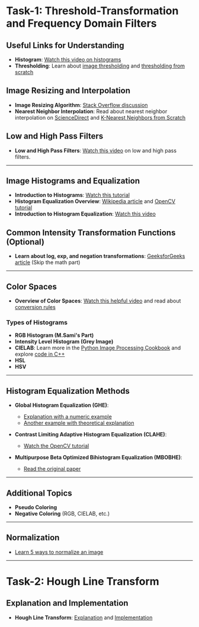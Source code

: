
# Task-1: Threshold-Transformation and Frequency Domain Filters

## Useful Links for Understanding

- **Histogram**: [Watch this video on histograms](https://www.youtube.com/watch?v=tUs7Glv7lpA)
- **Thresholding**: Learn about [image thresholding](https://encord.com/blog/image-thresholding-image-processing/) and [thresholding from scratch](https://medium.com/geekculture/image-thresholding-from-scratch-a66ae0fb6f09)
  
## Image Resizing and Interpolation

- **Image Resizing Algorithm**: [Stack Overflow discussion](https://stackoverflow.com/questions/12447549/resizing-image-algorithm-in-python)
- **Nearest Neighbor Interpolation**: Read about nearest neighbor interpolation on [ScienceDirect](https://www.sciencedirect.com/topics/engineering/nearest-neighbor-interpolation) and [K-Nearest Neighbors from Scratch](https://www.askpython.com/python/examples/k-nearest-neighbors-from-scratch)

## Low and High Pass Filters

- **Low and High Pass Filters**: [Watch this video](https://www.youtube.com/watch?v=YVBxM64kpkU) on low and high pass filters.

---

## Image Histograms and Equalization

- **Introduction to Histograms**: [Watch this tutorial](https://www.youtube.com/watch?v=2LhfSgrjdGo)
- **Histogram Equalization Overview**: [Wikipedia article](https://en.wikipedia.org/wiki/Histogram_equalization) and [OpenCV tutorial](https://docs.opencv.org/3.1.0/d5/daf/tutorial_py_histogram_equalization.html)
- **Introduction to Histogram Equalization**: [Watch this video](https://youtu.be/WuVyG4pg9xQ?si=xJRGoeJSugTsbAHB)
  
## Common Intensity Transformation Functions (Optional)

- **Learn about log, exp, and negation transformations**: [GeeksforGeeks article](https://www.geeksforgeeks.org/histogram-equalization-in-digital-image-processing/) (Skip the math part)

---

## Color Spaces

- **Overview of Color Spaces**: [Watch this helpful video](https://www.youtube.com/watch?v=gnUYoQ1pwes) and read about [conversion rules](https://docs.opencv.org/4.9.0/de/d25/imgproc_color_conversions.html#color_convert_rgb_lab)

### Types of Histograms
- **RGB Histogram (M.Sami's Part)**
- **Intensity Level Histogram (Grey Image)**
- **CIELAB**: Learn more in the [Python Image Processing Cookbook](https://subscription.packtpub.com/book/data/9781789537147/1/ch01lvl1sec03/transforming-color-space-rgb-lab) and explore [code in C++](https://web.archive.org/web/20120502065620/http://cookbooks.adobe.com/post_Useful_color_equations__RGB_to_LAB_converter-14227.html)
- **HSL**
- **HSV**

---

## Histogram Equalization Methods

- **Global Histogram Equalization (GHE)**: 
  - [Explanation with a numeric example](https://www.youtube.com/watch?v=Yd6QISby8kk)
  - [Another example with theoretical explanation](https://www.youtube.com/watch?v=5-7xskk3aeo)

- **Contrast Limiting Adaptive Histogram Equalization (CLAHE)**: 
  - [Watch the OpenCV tutorial](https://www.youtube.com/watch?v=tn2kmbUVK50)

- **Multipurpose Beta Optimized Bihistogram Equalization (MBOBHE)**:
  - [Read the original paper](https://onlinelibrary.wiley.com/doi/full/10.1002/cplx.21499)

---

## Additional Topics

- **Pseudo Coloring**
- **Negative Coloring** (RGB, CIELAB, etc.)
  
---

## Normalization

- [Learn 5 ways to normalize an image](https://blog.finxter.com/5-best-ways-to-normalize-an-image-in-opencv-python/)

---

# Task-2: Hough Line Transform

## Explanation and Implementation

- **Hough Line Transform**: [Explanation](https://medium.com/@st1739/hough-transform-287b2dac0c70) and [Implementation](https://medium.com/@alb.formaggio/implementing-the-hough-transform-from-scratch-09a56ba7316b)
